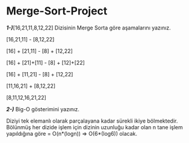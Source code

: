 # Merge-Sort-Project
***1-)***[16,21,11,8,12,22] Dizisinin Merge Sorta göre aşamalarını yazınız.

[16,21,11]    -    [8,12,22]

[16] + [21,11]  -  [8] + [12,22]

[16] + [21]+[11] -  [8] + [12]+[22]

[16] + [11,21]  -  [8] + [12,22]

[11,16,21] + [8,12,22]

[8,11,12,16,21,22]

***2-)*** Big-O gösterimini yazınız.

Diziyi tek elemanlı olarak parçalayana kadar sürekli ikiye bölmektedir. Bölünmüş her dizide işlem için dizinin uzunluğu kadar olan n tane işlem yapıldığına göre = 
O(n*(logn)) => O(6*(log6)) olacak.
